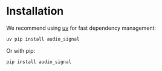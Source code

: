 # Installation

We recommend using [uv](https://github.com/astral-sh/uv) for fast dependency management:

```bash
uv pip install audio_signal
```

Or with pip:

```bash
pip install audio_signal
```
